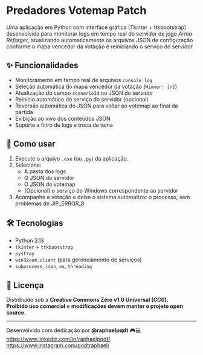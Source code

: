 # Predadores Votemap Patch

Uma aplicação em Python com interface gráfica (Tkinter + ttkbootstrap) desenvolvida para monitorar logs em tempo real do servidor de jogo *Arma Reforger*, atualizando automaticamente os arquivos JSON de configuração conforme o mapa vencedor da votação e reiniciando o serviço do servidor.

## ✨ Funcionalidades

- Monitoramento em tempo real de arquivos `console.log`
- Seleção automática do mapa vencedor da votação (`Winner: [n]`)
- Atualização do campo `scenarioId` no JSON do servidor
- Reinício automático do serviço do servidor (opcional)
- Reversão automática do JSON para voltar ao votemap ao final da partida
- Exibição ao vivo dos conteúdos JSON
- Suporte a filtro de logs e troca de tema

## 🚀 Como usar

1. Execute o arquivo `.exe` (ou `.py`) da aplicação.
2. Selecione:
   - A pasta dos logs
   - O JSON do servidor
   - O JSON do votemap
   - (Opcional) o serviço do Windows correspondente ao servidor
3. Acompanhe a votação e deixe o sistema automatizar o processo, sem problemas de JIP_ERROR_8

## 🛠️ Tecnologias

- Python 3.13
- `tkinter` + `ttkbootstrap`
- `pystray`
- `win32com.client` (para gerenciamento de serviços)
- `subprocess`, `json`, `os`, `threading`

## 📄 Licença

Distribuído sob a **Creative Commons Zero v1.0 Universal (CC0)**.  
**Proibido uso comercial** e **modificações devem manter o projeto open source**.

---

Desenvolvido com dedicação por **@raphaelpqdt** 🎮💻 
https://www.linkedin.com/in/raphaelpqdt/
https://www.instagram.com/pqdtraphael/

